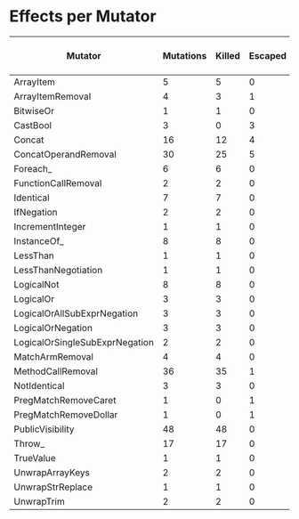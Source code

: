# Effects per Mutator

| Mutator                        | Mutations | Killed | Escaped | Errors | Syntax Errors | Timed Out | Skipped | Ignored | MSI (%s) | Covered MSI (%s) |
| ------------------------------ | --------- | ------ | ------- | ------ | ------------- | --------- | ------- | ------- | -------- | ---------------- |
| ArrayItem                      |         5 |      5 |       0 |      0 |             0 |         0 |       0 |       0 |   100.00 |           100.00 |
| ArrayItemRemoval               |         4 |      3 |       1 |      0 |             0 |         0 |       0 |       0 |    75.00 |            75.00 |
| BitwiseOr                      |         1 |      1 |       0 |      0 |             0 |         0 |       0 |       0 |   100.00 |           100.00 |
| CastBool                       |         3 |      0 |       3 |      0 |             0 |         0 |       0 |       0 |     0.00 |             0.00 |
| Concat                         |        16 |     12 |       4 |      0 |             0 |         0 |       0 |       0 |    75.00 |            75.00 |
| ConcatOperandRemoval           |        30 |     25 |       5 |      0 |             0 |         0 |       0 |       0 |    83.33 |            83.33 |
| Foreach_                       |         6 |      6 |       0 |      0 |             0 |         0 |       0 |       0 |   100.00 |           100.00 |
| FunctionCallRemoval            |         2 |      2 |       0 |      0 |             0 |         0 |       0 |       0 |   100.00 |           100.00 |
| Identical                      |         7 |      7 |       0 |      0 |             0 |         0 |       0 |       0 |   100.00 |           100.00 |
| IfNegation                     |         2 |      2 |       0 |      0 |             0 |         0 |       0 |       0 |   100.00 |           100.00 |
| IncrementInteger               |         1 |      1 |       0 |      0 |             0 |         0 |       0 |       0 |   100.00 |           100.00 |
| InstanceOf_                    |         8 |      8 |       0 |      0 |             0 |         0 |       0 |       0 |   100.00 |           100.00 |
| LessThan                       |         1 |      1 |       0 |      0 |             0 |         0 |       0 |       0 |   100.00 |           100.00 |
| LessThanNegotiation            |         1 |      1 |       0 |      0 |             0 |         0 |       0 |       0 |   100.00 |           100.00 |
| LogicalNot                     |         8 |      8 |       0 |      0 |             0 |         0 |       0 |       0 |   100.00 |           100.00 |
| LogicalOr                      |         3 |      3 |       0 |      0 |             0 |         0 |       0 |       0 |   100.00 |           100.00 |
| LogicalOrAllSubExprNegation    |         3 |      3 |       0 |      0 |             0 |         0 |       0 |       0 |   100.00 |           100.00 |
| LogicalOrNegation              |         3 |      3 |       0 |      0 |             0 |         0 |       0 |       0 |   100.00 |           100.00 |
| LogicalOrSingleSubExprNegation |         2 |      2 |       0 |      0 |             0 |         0 |       0 |       0 |   100.00 |           100.00 |
| MatchArmRemoval                |         4 |      4 |       0 |      0 |             0 |         0 |       0 |       0 |   100.00 |           100.00 |
| MethodCallRemoval              |        36 |     35 |       1 |      0 |             0 |         0 |       0 |       0 |    97.22 |            97.22 |
| NotIdentical                   |         3 |      3 |       0 |      0 |             0 |         0 |       0 |       0 |   100.00 |           100.00 |
| PregMatchRemoveCaret           |         1 |      0 |       1 |      0 |             0 |         0 |       0 |       0 |     0.00 |             0.00 |
| PregMatchRemoveDollar          |         1 |      0 |       1 |      0 |             0 |         0 |       0 |       0 |     0.00 |             0.00 |
| PublicVisibility               |        48 |     48 |       0 |      0 |             0 |         0 |       0 |       0 |   100.00 |           100.00 |
| Throw_                         |        17 |     17 |       0 |      0 |             0 |         0 |       0 |       0 |   100.00 |           100.00 |
| TrueValue                      |         1 |      1 |       0 |      0 |             0 |         0 |       0 |       0 |   100.00 |           100.00 |
| UnwrapArrayKeys                |         2 |      2 |       0 |      0 |             0 |         0 |       0 |       0 |   100.00 |           100.00 |
| UnwrapStrReplace               |         1 |      1 |       0 |      0 |             0 |         0 |       0 |       0 |   100.00 |           100.00 |
| UnwrapTrim                     |         2 |      2 |       0 |      0 |             0 |         0 |       0 |       0 |   100.00 |           100.00 |
